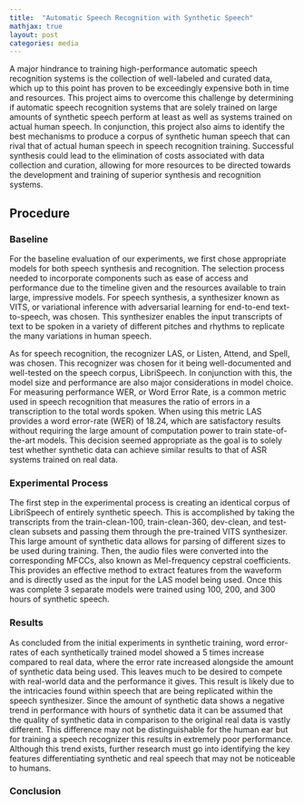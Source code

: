 ```yaml
---
title:  "Automatic Speech Recognition with Synthetic Speech"
mathjax: true
layout: post
categories: media
---
```


A major hindrance to training high-performance automatic speech recognition systems is the collection of well-labeled and curated data, which up to this point has proven to be exceedingly expensive both in time and resources. This project aims to overcome this challenge by determining if automatic speech recognition systems that are solely trained on large amounts of synthetic speech perform at least as well as systems trained on actual human speech. In conjunction, this project also aims to identify the best mechanisms to produce a corpus of synthetic human speech that can rival that of actual human speech in speech recognition training. Successful synthesis could lead to the elimination of costs associated with data collection and curation, allowing for more resources to be directed towards the development and training of superior synthesis and recognition systems.

## Procedure
### Baseline

For the baseline evaluation of our experiments, we first chose appropriate models for both speech synthesis and recognition. The selection process needed to incorporate components such as ease of access and performance due to the timeline given and the resources available to train large, impressive models. For speech synthesis, a synthesizer known as VITS, or variational inference with adversarial learning for end-to-end text-to-speech, was chosen. This synthesizer enables the input transcripts of text to be spoken in a variety of different pitches and rhythms to replicate the many variations in human speech. 

As for speech recognition, the recognizer LAS, or Listen, Attend, and Spell, was chosen. This recognizer was chosen for it being well-documented and well-tested on the speech corpus, LibriSpeech. In conjunction with this, the model size and performance are also major considerations in model choice. For measuring performance WER, or Word Error Rate, is a common metric used in speech recognition that measures the ratio of errors in a transcription to the total words spoken. When using this metric LAS provides a word error-rate (WER) of 18.24, which are satisfactory results without requiring the large amount of computation power to train state-of-the-art models. This decision seemed appropriate as the goal is to solely test whether synthetic data can achieve similar results to that of ASR systems trained on real data.

### Experimental Process

The first step in the experimental process is creating an identical corpus of LibriSpeech of entirely synthetic speech. This is accomplished by taking the transcripts from the train-clean-100, train-clean-360, dev-clean, and test-clean subsets and passing them through the pre-trained VITS synthesizer. This large amount of synthetic data allows for parsing of different sizes to be used during training. Then, the audio files were converted into the corresponding MFCCs, also known as Mel-frequency cepstral coefficients. This provides an effective method to extract features from the waveform and is directly used as the input for the LAS model being used. Once this was complete 3 separate models were trained using 100, 200, and 300 hours of synthetic speech.

### Results
As concluded from the initial experiments in synthetic training, word error-rates of each synthetically trained model showed a 5 times increase compared to real data, where the error rate increased alongside the amount of synthetic data being used. This leaves much to be desired to compete with real-world data and the performance it gives. This result is likely due to the intricacies found within speech that are being replicated within the speech synthesizer. Since the amount of synthetic data shows a negative trend in performance with hours of synthetic data it can be assumed that the quality of synthetic data in comparison to the original real data is vastly different. This difference may not be distinguishable for the human ear but for training a speech recognizer this results in extremely poor performance. Although this trend exists, further research must go into identifying the key features differentiating synthetic and real speech that may not be noticeable to humans.

### Conclusion


